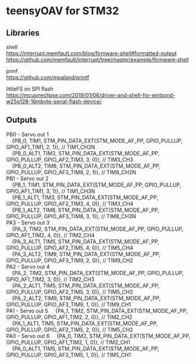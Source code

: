 # teensyOAV for STM32

## Libraries

shell  
https://interrupt.memfault.com/blog/firmware-shell#formatted-output  
https://github.com/memfault/interrupt/tree/master/example/firmware-shell  

prinf  
https://github.com/mpaland/printf  

littleFS on SPI flash   
https://mcuoneclipse.com/2019/01/06/driver-and-shell-for-winbond-w25q128-16mbyte-serial-flash-device/  


## Outputs

PB0 - Servo out 1  
&nbsp;&nbsp;&nbsp;&nbsp;{PB_0,       TIM1,  STM_PIN_DATA_EXT(STM_MODE_AF_PP, GPIO_PULLUP, GPIO_AF1_TIM1, 2, 1)}, // TIM1_CH2N  
&nbsp;&nbsp;&nbsp;&nbsp;{PB_0_ALT1,  TIM3,  STM_PIN_DATA_EXT(STM_MODE_AF_PP, GPIO_PULLUP, GPIO_AF2_TIM3, 3, 0)}, // TIM3_CH3  
&nbsp;&nbsp;&nbsp;&nbsp;{PB_0_ALT2,  TIM8,  STM_PIN_DATA_EXT(STM_MODE_AF_PP, GPIO_PULLUP, GPIO_AF3_TIM8, 2, 1)}, // TIM8_CH2N  
PB1 - Servo out 2  
&nbsp;&nbsp;&nbsp;&nbsp;{PB_1,       TIM1,  STM_PIN_DATA_EXT(STM_MODE_AF_PP, GPIO_PULLUP, GPIO_AF1_TIM1, 3, 1)}, // TIM1_CH3N  
&nbsp;&nbsp;&nbsp;&nbsp;{PB_1_ALT1,  TIM3,  STM_PIN_DATA_EXT(STM_MODE_AF_PP, GPIO_PULLUP, GPIO_AF2_TIM3, 4, 0)}, // TIM3_CH4  
&nbsp;&nbsp;&nbsp;&nbsp;{PB_1_ALT2,  TIM8,  STM_PIN_DATA_EXT(STM_MODE_AF_PP, GPIO_PULLUP, GPIO_AF3_TIM8, 3, 1)}, // TIM8_CH3N  
PA3 - Servo out 3  
&nbsp;&nbsp;&nbsp;&nbsp;{PA_3,       TIM2,  STM_PIN_DATA_EXT(STM_MODE_AF_PP, GPIO_PULLUP, GPIO_AF1_TIM2, 4, 0)}, // TIM2_CH4  
&nbsp;&nbsp;&nbsp;&nbsp;{PA_3_ALT1,  TIM5,  STM_PIN_DATA_EXT(STM_MODE_AF_PP, GPIO_PULLUP, GPIO_AF2_TIM5, 4, 0)}, // TIM5_CH4  
&nbsp;&nbsp;&nbsp;&nbsp;{PA_3_ALT2,  TIM9,  STM_PIN_DATA_EXT(STM_MODE_AF_PP, GPIO_PULLUP, GPIO_AF3_TIM9, 2, 0)}, // TIM9_CH2  
PA2 - Servo out 4  
&nbsp;&nbsp;&nbsp;&nbsp;{PA_2,       TIM2,  STM_PIN_DATA_EXT(STM_MODE_AF_PP, GPIO_PULLUP, GPIO_AF1_TIM2, 3, 0)}, // TIM2_CH3  
&nbsp;&nbsp;&nbsp;&nbsp;{PA_2_ALT1,  TIM5,  STM_PIN_DATA_EXT(STM_MODE_AF_PP, GPIO_PULLUP, GPIO_AF2_TIM5, 3, 0)}, // TIM5_CH3  
&nbsp;&nbsp;&nbsp;&nbsp;{PA_2_ALT2,  TIM9,  STM_PIN_DATA_EXT(STM_MODE_AF_PP, GPIO_PULLUP, GPIO_AF3_TIM9, 1, 0)}, // TIM9_CH1  
PA1 - Servo out 5
&nbsp;&nbsp;&nbsp;&nbsp;{PA_1,       TIM2,  STM_PIN_DATA_EXT(STM_MODE_AF_PP, GPIO_PULLUP, GPIO_AF1_TIM2, 2, 0)}, // TIM2_CH2  
&nbsp;&nbsp;&nbsp;&nbsp;{PA_1_ALT1,  TIM5,  STM_PIN_DATA_EXT(STM_MODE_AF_PP, GPIO_PULLUP, GPIO_AF2_TIM5, 2, 0)}, // TIM5_CH2  
PA0 - Servo out 6
&nbsp;&nbsp;&nbsp;&nbsp;{PA_0,       TIM2,  STM_PIN_DATA_EXT(STM_MODE_AF_PP, GPIO_PULLUP, GPIO_AF1_TIM2, 1, 0)}, // TIM2_CH1  
&nbsp;&nbsp;&nbsp;&nbsp;{PA_0_ALT1,  TIM5,  STM_PIN_DATA_EXT(STM_MODE_AF_PP, GPIO_PULLUP, GPIO_AF2_TIM5, 1, 0)}, // TIM5_CH1  

